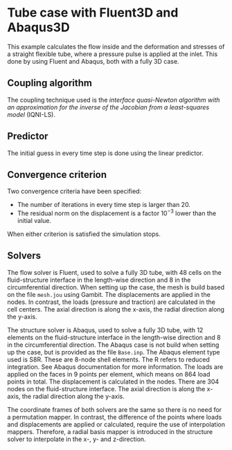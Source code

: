 # Tube case with Fluent3D and Abaqus3D

This example calculates the flow inside and the deformation and stresses of a straight flexible tube, where a pressure pulse is applied at the inlet.
This done by using Fluent and Abaqus, both with a fully 3D case.

## Coupling algorithm

The coupling technique used is the *interface quasi-Newton algorithm with an approximation for the inverse of the Jacobian from a least-squares model* (IQNI-LS).

## Predictor

The initial guess in every time step is done using the linear predictor.

## Convergence criterion

Two convergence criteria have been specified:

-   The number of iterations in every time step is larger than 20.
-   The residual norm on the displacement is a factor $10^{-3}$ lower than the initial value.
 
When either criterion is satisfied the simulation stops.
 
## Solvers

The flow solver is Fluent, used to solve a fully 3D tube,
with 48 cells on the fluid-structure interface in the length-wise direction and 8 in the circumferential direction.
When setting up the case, the mesh is build based on the file `mesh.jou` using Gambit.
The displacements are applied in the nodes. 
In contrast, the loads (pressure and traction) are calculated in the cell centers.
The axial direction is along the x-axis,
the radial direction along the y-axis.

The structure solver is Abaqus, used to solve a fully 3D tube,
with 12 elements on the fluid-structure interface in the length-wise direction and 8 in the circumferential direction.
The Abaqus case is not build when setting up the case, but is provided as the file `Base.inp`. 
The Abaqus element type used is S8R. These are 8-node shell elements. The R refers to reduced integration.
See Abaqus documentation for more information. 
The loads are applied on the faces in 9 points per element, which means on 864 load points in total. 
The displacement is calculated in the nodes. There are 304 nodes on the fluid-structure interface.
The axial direction is along the x-axis,
the radial direction along the y-axis.

The coordinate frames of both solvers are the same so there is no need for a permutation mapper.
In contrast, the difference of the points where loads and displacements are applied or calculated,
require the use of interpolation mappers.
Therefore, a radial basis mapper is introduced in the structure solver to interpolate in the x-, y- and z-direction.